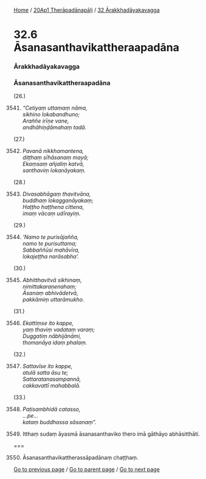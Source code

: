 
[Home](/) / [20Ap1 Therāpadānapāḷi](/tipitaka/20Ap1.md) / [32 Ārakkhadāyakavagga](/tipitaka/20Ap1/32.md)

# 32.6 Āsanasanthavikattheraapadāna

### Ārakkhadāyakavagga

### Āsanasanthavikattheraapadāna

(26.)

3541. _“Cetiyaṃ uttamaṃ nāma,_  
_sikhino lokabandhuno;_  
_Araññe irīṇe vane,_  
_andhāhiṇḍāmahaṃ tadā._  


(27.)

3542. _Pavanā nikkhamantena,_  
_diṭṭhaṃ sīhāsanaṃ mayā;_  
_Ekaṃsaṃ añjaliṃ katvā,_  
_santhaviṃ lokanāyakaṃ._  


(28.)

3543. _Divasabhāgaṃ thavitvāna,_  
_buddhaṃ lokagganāyakaṃ;_  
_Haṭṭho haṭṭhena cittena,_  
_imaṃ vācaṃ udīrayiṃ._  


(29.)

3544. _‘Namo te purisājañña,_  
_namo te purisuttama;_  
_Sabbaññūsi mahāvīra,_  
_lokajeṭṭha narāsabha’._  


(30.)

3545. _Abhitthavitvā sikhinaṃ,_  
_nimittakaraṇenahaṃ;_  
_Āsanaṃ abhivādetvā,_  
_pakkāmiṃ uttarāmukho._  


(31.)

3546. _Ekattiṃse ito kappe,_  
_yaṃ thaviṃ vadataṃ varaṃ;_  
_Duggatiṃ nābhijānāmi,_  
_thomanāya idaṃ phalaṃ._  


(32.)

3547. _Sattavīse ito kappe,_  
_atulā satta āsu te;_  
_Sattaratanasampannā,_  
_cakkavattī mahabbalā._  


(33.)

3548. _Paṭisambhidā catasso,_  
_…pe…_  
_kataṃ buddhassa sāsanaṃ”._  


3549. Itthaṃ sudaṃ āyasmā āsanasanthaviko thero imā gāthāyo abhāsitthāti.

===

3550. Āsanasanthavikattherassāpadānaṃ chaṭṭhaṃ.



[Go to previous page](/tipitaka/20Ap1/32/32.5.md) / [Go to parent page](/tipitaka/20Ap1/32.md) / [Go to next page](/tipitaka/20Ap1/32/32.7.md)



